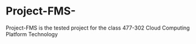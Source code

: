 # Project-FMS-
Project-FMS is the tested project for the class 477-302 Cloud Computing Platform Technology
